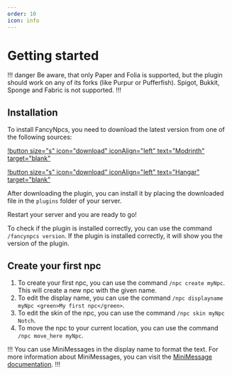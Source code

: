 ```yaml
---
order: 10
icon: info
---
```

# Getting started

!!! danger
Be aware, that only Paper and Folia is supported, but the plugin should work on any of its forks (like Purpur or Pufferfish). Spigot, Bukkit, Sponge and Fabric is not supported.
!!!

## Installation

To install FancyNpcs, you need to download the latest version from one of the following sources:


[!button size="s" icon="download" iconAlign="left" text="Modrinth" target="blank"](https://modrinth.com/plugin/fancynpcs/versions)

[!button size="s" icon="download" iconAlign="left" text="Hangar" target="blank"](https://hangar.papermc.io/Oliver/FancyNpcs/versions)

After downloading the plugin, you can install it by placing the downloaded file in the `plugins` folder of your server.

Restart your server and you are ready to go!

To check if the plugin is installed correctly, you can use the command `/fancynpcs version`. If the plugin is installed correctly, it will show you the version of the plugin.

## Create your first npc

1. To create your first npc, you can use the command `/npc create myNpc`. This will create a new npc with the given name.
2. To edit the display name, you can use the command `/npc displayname myNpc <green>My first npc</green>`.
3. To edit the skin of the npc, you can use the command `/npc skin myNpc Notch`.
4. To move the npc to your current location, you can use the command `/npc move_here myNpc`.

!!!
You can use MiniMessages in the display name to format the text. For more information about MiniMessages, you can visit the [MiniMessage documentation](https://docs.advntr.dev/minimessage/format.html).
!!!